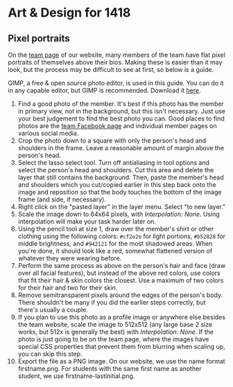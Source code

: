 # Art & Design for 1418

## Pixel portraits
On the [team page](http://1418.team/team) of our website, many members of the team have flat pixel portraits of themselves above their bios. Making these is easier than it may look, but the process may be difficult to see at first, so below is a guide.

GIMP, a free & open source photo editor, is used in this guide. You can do it in any capable editor, but GIMP is recommended. Download it [here](http://www.gimp.org/downloads/).

1. Find a good photo of the member. It's best if this photo has the member in primary view, not in the background, but this isn't necessary. Just use your best judgement to find the best photo you can. Good places to find photos are the [team Facebook page](https://www.facebook.com/robotics1418/) and individual member pages on various social media.  
2. Crop the photo down to a square with only the person's head and shoulders in the frame. Leave a reasonable amount of margin above the person's head.  
3. Select the lasso select tool. Turn off antialiasing in tool options and select the person's head and shoulders. Cut this area and delete the layer that still contains the background. Then, paste the member's head and shoulders which you cut/copied earlier in this step back onto the image and reposition so that the body touches the bottom of the image frame (and side, if necessary).
4. Right click on the "pasted layer" in the layer menu. Select "to new layer."
5. Scale the image down to 64x64 pixels, with _Interpolation: None_. Using interpolation will make your task harder later on.  
6. Using the pencil tool at size 1, draw over the member's shirt or other clothing using the following colors: `#cf2e2e` for light portions, `#b52828` for middle brightness, and `#942121` for the most shadowed areas. When you're done, it should look like a red, somewhat flattened version of whatever they were wearing before.
7. Perform the same process as above on the person's hair and face (draw over all facial features), but instead of the above red colors, use colors that fit their hair & skin colors the closest. Use a maximum of two colors for their hair and two for their skin.
8. Remove semitransparent pixels around the edges of the person's body. There shouldn't be many if you did the earlier steps correctly, but there's usually a couple.
9. If you plan to use this photo as a profile image or anywhere else besides the team website, scale the image to 512x512 (any large base 2 size works, but 512x is generally the best) with _Interpolation: None_. If the photo is just going to be on the team page, where the images have special CSS properties that prevent them from blurring when scaling up, you can skip this step.
10. Export the file as a PNG image. On our website, we use the name format firstname.png. For students with the same first name as another student, we use firstname-lastinitial.png.


